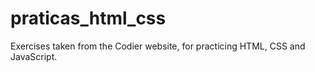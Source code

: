 # praticas_html_css
Exercises taken from the Codier website, for practicing HTML, CSS and JavaScript.
